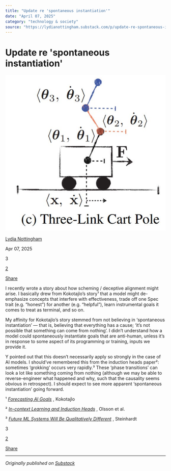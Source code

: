 ```yaml
---
title: "Update re 'spontaneous instantiation'"
date: "April 07, 2025"
category: "technology & society"
source: "https://lydianottingham.substack.com/p/update-re-spontaneous-instantiation"
---
```


# Update re 'spontaneous instantiation'

[![Lydia Nottingham's avatar](images/update-re-spontaneous-instantiation_img_01.png)](https://substack.com/@lydianottingham)

[Lydia Nottingham](https://substack.com/@lydianottingham)

Apr 07, 2025

3

[2](https://lydianottingham.substack.com/p/update-re-spontaneous-instantiation/comments)

[Share](javascript:void\(0\))

I recently wrote a story about how scheming / deceptive alignment might arise. I basically drew from Kokotajlo’s story¹ that a model might de-emphasize concepts that interfere with effectiveness, trade off one Spec trait (e.g. “honest”) for another (e.g. “helpful”), learn instrumental goals it comes to treat as terminal, and so on.

My affinity for Kokotajlo’s story stemmed from not believing in ‘spontaneous instantiation’ — that is, believing that everything has a cause; ‘it’s not possible that something can come from nothing’. I didn’t understand how a model could spontaneously instantiate goals that are anti-human, unless it’s in response to some aspect of its programming or training, inputs we provide it.

Y pointed out that this doesn’t necessarily apply so strongly in the case of AI models. I should’ve remembered this from the induction heads paper²: sometimes ‘grokking’ occurs very rapidly.³ These ‘phase transitions’ can look a lot like something coming from nothing (although we may be able to reverse-engineer what happened and why, such that the causality seems obvious in retrospect). I should expect to see more apparent ‘spontaneous instantiation’ going forward.

¹ _[Forecasting AI Goals](https://ai-2027.com/research/ai-goals-forecast)_ , Kokotajlo

² _[In-context Learning and Induction Heads](https://arxiv.org/abs/2209.11895)_ , Olsson et al.

³ _[Future ML Systems Will Be Qualitatively Different](https://bounded-regret.ghost.io/future-ml-systems-will-be-qualitatively-different/)_ , Steinhardt

3

[2](https://lydianottingham.substack.com/p/update-re-spontaneous-instantiation/comments)

[Share](javascript:void\(0\))

---

*Originally published on [Substack](https://lydianottingham.substack.com/p/update-re-spontaneous-instantiation)*